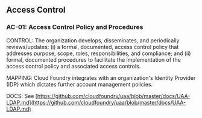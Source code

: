 ## Access Control

<a name="ac-01"></a>
### AC-01: Access Control Policy and Procedures

CONTROL: The organization develops, disseminates, and periodically reviews/updates: (i) a formal, documented, access control policy that addresses purpose, scope, roles, responsibilities, and compliance; and (ii) formal, documented procedures to facilitate the implementation of the access control policy and associated access controls.

MAPPING: Cloud Foundry integrates with an organization's Identity Provider (IDP) which dictates further account management policies.

DOCS: See [https://github.com/cloudfoundry/uaa/blob/master/docs/UAA-LDAP.md](https://github.com/cloudfoundry/uaa/blob/master/docs/UAA-LDAP.md)
